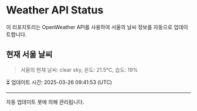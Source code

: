 
# Weather API Status

이 리포지토리는 OpenWeather API를 사용하여 서울의 날씨 정보를 자동으로 업데이트합니다.

## 현재 서울 날씨
> 서울의 현재 날씨: clear sky, 온도: 21.5°C, 습도: 19%

⏳ 업데이트 시간: 2025-03-26 09:41:53 (UTC)

---
자동 업데이트 봇에 의해 관리됩니다.

